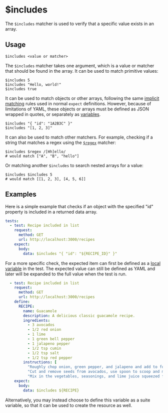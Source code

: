 # $includes

The `$includes` matcher is used to verify that a specific value exists in an array.

## Usage

```
$includes <value or matcher>
```

The `$includes` matcher takes one argument, which is a value or matcher that should be found in the array. It can be used to match primitive values:

```
$includes 5
$includes "Hello, world!"
$includes true
```

It can be used to match objects or other arrays, following the same [implicit matching](../writing_tests.md#implicit-matching) rules used in normal `expect` definitions. However, because of limitations of YAML, these objects or arrays must be defined as JSON wrapped in quotes, or separately as [variables](../variables.md).

```
$includes "{ "id": "1A2B3C" }"
$includes "[1, 2, 3]"
```

It can also be used to match other matchers. For example, checking if a string that matches a regex using the [`$regex`](./regex.md) matcher:

```
$includes $regex /[Hh]ello/
# would match ["A", "B", "hello"]
```

Or matching another `$includes` to search nested arrays for a value:

```
$includes $includes 5
# would match [[1, 2, 3], [4, 5, 6]]
```

## Examples

Here is a simple example that checks if an object with the specified "id" property is included in a returned data array.

```yaml
tests:
  - test: Recipe included in list
    request:
      method: GET
      url: http://localhost:3000/recipes
    expect:
      body:
        data: $includes "{ "id": "${RECIPE_ID}" }"
```

For a more specific check, the expected item can first be defined as a [local variable](../variables/local.md) in the test. The expected value can still be defined as YAML and later will be expanded to the full value when the test is run.

```yaml
  - test: Recipe included in list
    request:
      method: GET
      url: http://localhost:3000/recipes
    define:
      RECIPE:
        name: Guacamole
        description: A delicious classic guacamole recipe.
        ingredients:
          - 3 avocados
          - 1/2 red onion
          - 1 lime
          - 1 green bell pepper
          - 1 jalapeno pepper
          - 1/2 tsp cumin
          - 1/2 tsp salt
          - 1/2 tsp red pepper
        instructions: [
          "Roughly chop onion, green pepper, and jalapeno and add to food processor. Pulse 2-3 times.",
          "Cut and remove seeds from avocados, use spoon to scoop and mash in a bowl.",
          "Mix in the vegetables, seasonings, and lime juice squeezed from a fresh lime." ]
    expect:
      body:
        data: $includes ${RECIPE} 
```

Alternatively, you may instead choose to define this variable as a suite variable, so that it can be used to create the resource as well.

